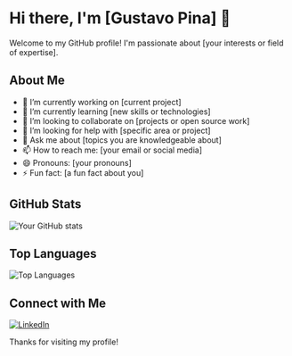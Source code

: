 # Hi there, I'm [Gustavo Pina] 👋

Welcome to my GitHub profile! I'm passionate about [your interests or field of expertise].

## About Me

- 🔭 I’m currently working on [current project]
- 🌱 I’m currently learning [new skills or technologies]
- 👯 I’m looking to collaborate on [projects or open source work]
- 🤔 I’m looking for help with [specific area or project]
- 💬 Ask me about [topics you are knowledgeable about]
- 📫 How to reach me: [your email or social media]
- 😄 Pronouns: [your pronouns]
- ⚡ Fun fact: [a fun fact about you]

## GitHub Stats

![Your GitHub stats](https://github-readme-stats.vercel.app/api?username=GuPina&show_icons=true&theme=radical)

## Top Languages

![Top Languages](https://github-readme-stats.vercel.app/api/top-langs/?username=GuPina&layout=compact&theme=radical)

## Connect with Me

[![LinkedIn](https://img.shields.io/badge/LinkedIn-blue?style=flat&logo=linkedin&logoColor=white)](https://www.linkedin.com/in/gustavo-pina-488839103/)

Thanks for visiting my profile!
